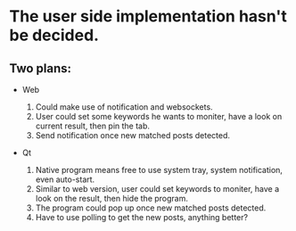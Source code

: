 # The user side implementation hasn't be decided.
## Two plans:

* Web
  1. Could make use of notification and websockets.
  2. User could set some keywords he wants to moniter, have a look on current result, then pin the tab.
  3. Send notification once new matched posts detected.

* Qt
  1. Native program means free to use system tray, system notification, even auto-start.
  2. Similar to web version, user could set keywords to moniter, have a look on the result, then hide the program.
  3. The program could pop up once new matched posts detected.
  4. Have to use polling to get the new posts, anything better?
  

  

